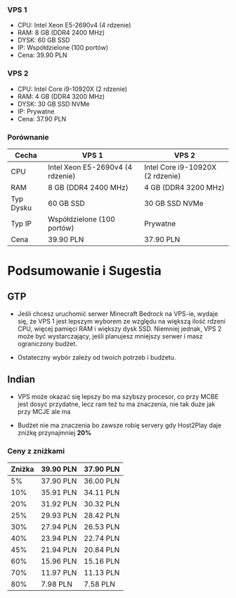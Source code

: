 ### VPS 1
- CPU: Intel Xeon E5-2690v4 (4 rdzenie)
- RAM: 8 GB (DDR4 2400 MHz)
- DYSK: 60 GB SSD
- IP: Współdzielone (100 portów)
- Cena: 39.90 PLN

### VPS 2
- CPU: Intel Core i9-10920X (2 rdzenie)
- RAM: 4 GB (DDR4 3200 MHz)
- DYSK: 30 GB SSD NVMe
- IP: Prywatne
- Cena: 37.90 PLN

### Porównanie

| Cecha                | VPS 1                     | VPS 2                      |
|----------------------|---------------------------|----------------------------|
| CPU                  | Intel Xeon E5-2690v4 (4 rdzenie) | Intel Core i9-10920X (2 rdzenie) |
| RAM                  | 8 GB (DDR4 2400 MHz)       | 4 GB (DDR4 3200 MHz)       |
| Typ Dysku            | 60 GB SSD                 | 30 GB SSD NVMe             |
| Typ IP               | Współdzielone (100 portów) | Prywatne                   |
| Cena                 | 39.90 PLN                 | 37.90 PLN                  |

# Podsumowanie i Sugestia

## GTP

- Jeśli chcesz uruchomić serwer Minecraft Bedrock na VPS-ie, wydaje się, że VPS 1 jest lepszym wyborem ze względu na większą ilość rdzeni CPU, więcej pamięci RAM i większy dysk SSD. Niemniej jednak, VPS 2 może być wystarczający, jeśli planujesz mniejszy serwer i masz ograniczony budżet.

- Ostateczny wybór zależy od twoich potrzeb i budżetu.

## Indian

- VPS może okazać się lepszy bo ma szybszy procesor, co przy MCBE jest dosyć przydatne, lecz ram też tu ma znaczenia, nie tak duże jak przy MCJE ale ma

- Budżet nie ma znaczenia bo zawsze robię servery gdy Host2Play daje zniżkę przynajmniej **20%**



### Ceny z zniżkami

| Zniżka | 39.90 PLN | 37.90 PLN |
| ------ | --------- | ---------- |
| 5%     | 37.90 PLN | 36.00 PLN |
| 10%    | 35.91 PLN | 34.11 PLN |
| 20%    | 31.92 PLN | 30.32 PLN |
| 25%    | 29.93 PLN | 28.42 PLN |
| 30%    | 27.94 PLN | 26.53 PLN |
| 40%    | 23.94 PLN | 22.74 PLN |
| 45%    | 21.94 PLN | 20.84 PLN |
| 60%    | 15.96 PLN | 15.16 PLN |
| 70%    | 11.97 PLN | 11.13 PLN |
| 80%    | 7.98 PLN  | 7.58 PLN  |
